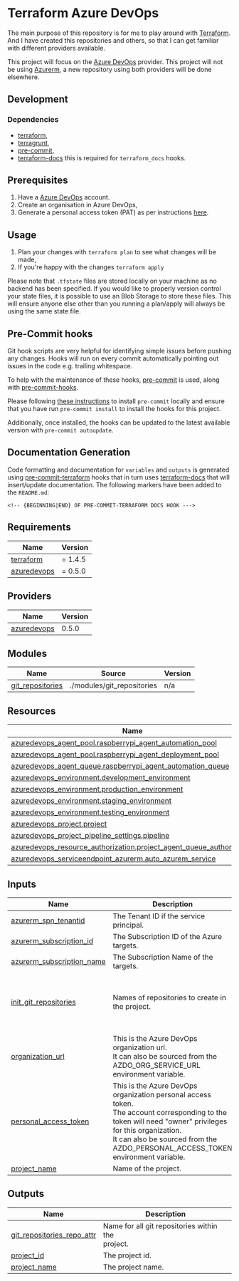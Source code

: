 # Terraform Azure DevOps

The main purpose of this repository is for me to play around with [Terraform](https://www.terraform.io/). And I have created this repositories and others, so that I can get familiar with different providers available.

This project will focus on the [Azure DevOps](https://github.com/microsoft/terraform-provider-azuredevops) provider. This project will not be using [Azurerm](https://github.com/hashicorp/terraform-provider-azurerm), a new repository using both providers will be done elsewhere.

## Development

### Dependencies

- [terraform](https://www.terraform.io/),
- [terragrunt](https://terragrunt.gruntwork.io/),
- [pre-commit](https://pre-commit.com/),
- [terraform-docs](https://terraform-docs.io/) this is required for `terraform_docs` hooks.

## Prerequisites

1. Have a [Azure DevOps](https://digitalocean.com) account. 
2. Create an organisation in Azure DevOps,
3. Generate a personal access token (PAT) as per instructions [here](https://registry.terraform.io/providers/microsoft/azuredevops/latest/docs/guides/authenticating_using_the_personal_access_token).

## Usage

1. Plan your changes with `terraform plan` to see what changes will be made,
2. If you're happy with the changes `terraform apply`

Please note that `.tfstate` files are stored locally on your machine as no backend has been specified. If you would like to properly version control your state files, it is possible to use an Blob Storage to store these files. This will ensure anyone else other than you running a plan/apply will always be using the same state file.

## Pre-Commit hooks

Git hook scripts are very helpful for identifying simple issues before pushing any changes. Hooks will run on every commit automatically pointing out issues in the code e.g. trailing whitespace.

To help with the maintenance of these hooks, [pre-commit](https://pre-commit.com/) is used, along with [pre-commit-hooks](https://pre-commit.com/#install).

Please following [these instructions](https://pre-commit.com/#install) to install `pre-commit` locally and ensure that you have run `pre-commit install` to install the hooks for this project.

Additionally, once installed, the hooks can be updated to the latest available version with `pre-commit autoupdate`.

## Documentation Generation

Code formatting and documentation for `variables` and `outputs` is generated using [pre-commit-terraform](https://github.com/antonbabenko/pre-commit-terraform/releases) hooks that in turn uses [terraform-docs](https://github.com/terraform-docs/terraform-docs) that will insert/update documentation. The following markers have been added to the `README.md`:
```
<!-- {BEGINNING|END} OF PRE-COMMIT-TERRAFORM DOCS HOOK --->
```
<!-- BEGINNING OF PRE-COMMIT-TERRAFORM DOCS HOOK --->
## Requirements

| Name | Version |
|------|---------|
| <a name="requirement_terraform"></a> [terraform](#requirement\_terraform) | = 1.4.5 |
| <a name="requirement_azuredevops"></a> [azuredevops](#requirement\_azuredevops) | = 0.5.0 |

## Providers

| Name | Version |
|------|---------|
| <a name="provider_azuredevops"></a> [azuredevops](#provider\_azuredevops) | 0.5.0 |

## Modules

| Name | Source | Version |
|------|--------|---------|
| <a name="module_git_repositories"></a> [git\_repositories](#module\_git\_repositories) | ./modules/git_repositories | n/a |

## Resources

| Name | Type |
|------|------|
| [azuredevops_agent_pool.raspberrypi_agent_automation_pool](https://registry.terraform.io/providers/microsoft/azuredevops/0.5.0/docs/resources/agent_pool) | resource |
| [azuredevops_agent_pool.raspberrypi_agent_deployment_pool](https://registry.terraform.io/providers/microsoft/azuredevops/0.5.0/docs/resources/agent_pool) | resource |
| [azuredevops_agent_queue.raspberrypi_agent_automation_queue](https://registry.terraform.io/providers/microsoft/azuredevops/0.5.0/docs/resources/agent_queue) | resource |
| [azuredevops_environment.development_environment](https://registry.terraform.io/providers/microsoft/azuredevops/0.5.0/docs/resources/environment) | resource |
| [azuredevops_environment.production_environment](https://registry.terraform.io/providers/microsoft/azuredevops/0.5.0/docs/resources/environment) | resource |
| [azuredevops_environment.staging_environment](https://registry.terraform.io/providers/microsoft/azuredevops/0.5.0/docs/resources/environment) | resource |
| [azuredevops_environment.testing_environment](https://registry.terraform.io/providers/microsoft/azuredevops/0.5.0/docs/resources/environment) | resource |
| [azuredevops_project.project](https://registry.terraform.io/providers/microsoft/azuredevops/0.5.0/docs/resources/project) | resource |
| [azuredevops_project_pipeline_settings.pipeline](https://registry.terraform.io/providers/microsoft/azuredevops/0.5.0/docs/resources/project_pipeline_settings) | resource |
| [azuredevops_resource_authorization.project_agent_queue_authorization](https://registry.terraform.io/providers/microsoft/azuredevops/0.5.0/docs/resources/resource_authorization) | resource |
| [azuredevops_serviceendpoint_azurerm.auto_azurem_service](https://registry.terraform.io/providers/microsoft/azuredevops/0.5.0/docs/resources/serviceendpoint_azurerm) | resource |

## Inputs

| Name | Description | Type | Default | Required |
|------|-------------|------|---------|:--------:|
| <a name="input_azurerm_spn_tenantid"></a> [azurerm\_spn\_tenantid](#input\_azurerm\_spn\_tenantid) | The Tenant ID if the service principal. | `string` | n/a | yes |
| <a name="input_azurerm_subscription_id"></a> [azurerm\_subscription\_id](#input\_azurerm\_subscription\_id) | The Subscription ID of the Azure targets. | `string` | n/a | yes |
| <a name="input_azurerm_subscription_name"></a> [azurerm\_subscription\_name](#input\_azurerm\_subscription\_name) | The Subscription Name of the targets. | `string` | n/a | yes |
| <a name="input_init_git_repositories"></a> [init\_git\_repositories](#input\_init\_git\_repositories) | Names of repositories to create in the project. | <pre>list(object({<br>    name        = string<br>    source_type = string<br>    source_url  = string<br>    init_type   = string<br>  }))</pre> | n/a | yes |
| <a name="input_organization_url"></a> [organization\_url](#input\_organization\_url) | This is the Azure DevOps organization url. <br>It can also be sourced from the AZDO\_ORG\_SERVICE\_URL environment variable. | `string` | n/a | yes |
| <a name="input_personal_access_token"></a> [personal\_access\_token](#input\_personal\_access\_token) | This is the Azure DevOps organization personal access token. <br>The account corresponding to the token will need "owner" privileges for this organization. <br>It can also be sourced from the AZDO\_PERSONAL\_ACCESS\_TOKEN environment variable. | `string` | n/a | yes |
| <a name="input_project_name"></a> [project\_name](#input\_project\_name) | Name of the project. | `string` | n/a | yes |

## Outputs

| Name | Description |
|------|-------------|
| <a name="output_git_repositories_repo_attr"></a> [git\_repositories\_repo\_attr](#output\_git\_repositories\_repo\_attr) | Name for all git repositories within the<br>project. |
| <a name="output_project_id"></a> [project\_id](#output\_project\_id) | The project id. |
| <a name="output_project_name"></a> [project\_name](#output\_project\_name) | The project name. |
<!-- END OF PRE-COMMIT-TERRAFORM DOCS HOOK --->
